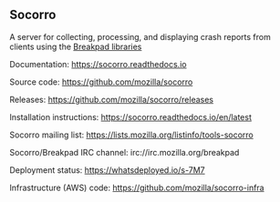 Socorro
-------

A server for collecting, processing, and displaying crash reports from
clients using the [Breakpad libraries](http://code.google.com/p/google-breakpad/)

Documentation:
https://socorro.readthedocs.io

Source code:
https://github.com/mozilla/socorro

Releases:
https://github.com/mozilla/socorro/releases

Installation instructions:
https://socorro.readthedocs.io/en/latest

Socorro mailing list:
https://lists.mozilla.org/listinfo/tools-socorro

Socorro/Breakpad IRC channel:
irc://irc.mozilla.org/breakpad

Deployment status:
https://whatsdeployed.io/s-7M7

Infrastructure (AWS) code:
https://github.com/mozilla/socorro-infra

